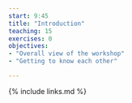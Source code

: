 ```yaml
---
start: 9:45
title: "Introduction"
teaching: 15
exercises: 0
objectives:
- "Overall view of the workshop"
- "Getting to know each other"

---
```



{% include links.md %}
